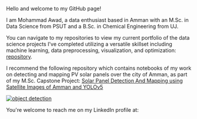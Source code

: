 Hello and welcome to my GitHub page!

I am Mohammad Awad, a data enthusiast based in Amman with an M.Sc. in Data Science from PSUT and a B.Sc. in Chemical Engineering from UJ.

<p>You can navigate to my repositories to view my current portfolio of the data science projects I've completed utilizing a versatile skillset including machine learning, data preprocessing, visualization, and optimization: <a href="https://github.com/mohammad-awad-ds?tab=repositories">repository</a>.
  
I recommend the following repository which contains notebooks of my work on detecting and mapping PV solar panels over the city of Amman, as part of my M.Sc. Capstone Project: <a href="https://github.com/mohammad-awad-ds/Solar_Panel_DetectionAndMapping_SatelliteImages_YOLOv5/tree/main">Solar Panel Detection And Mapping using Satellite Images of Amman and YOLOv5</a></p>

<a href="https://github.com/mohammad-awad-ds/Solar_Panel_DetectionAndMapping_SatelliteImages_YOLOv5/tree/main">
  <img src="https://github.com/mohammad-awad-ds/mohammad-awad-ds/assets/64756947/750358f2-4533-4788-a5fe-20c6b21defd6" alt="object detection">
</a>


<p> You're welcome to reach me on my LinkedIn profile at: <a href= "https://linkedin.com/in/mma28"> </p>

